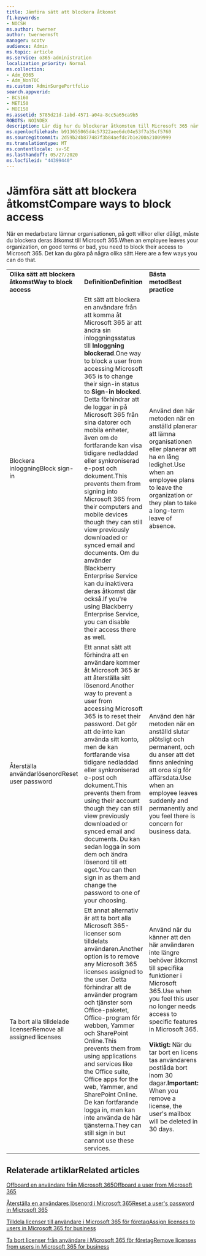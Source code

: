 ```yaml
---
title: Jämföra sätt att blockera åtkomst
f1.keywords:
- NOCSH
ms.author: twerner
author: twernermsft
manager: scotv
audience: Admin
ms.topic: article
ms.service: o365-administration
localization_priority: Normal
ms.collection:
- Adm_O365
- Adm_NonTOC
ms.custom: AdminSurgePortfolio
search.appverid:
- BCS160
- MET150
- MOE150
ms.assetid: 5785d21d-1abd-4571-a04a-8cc5a65ca9b5
ROBOTS: NOINDEX
description: Lär dig hur du blockerar åtkomsten till Microsoft 365 när en anställd lämnar organisationen.
ms.openlocfilehash: b913655065d4c57322aee6dc04e53f7a35cf5760
ms.sourcegitcommit: 2d59b24b877487f3b84aefdc7b1e200a21009999
ms.translationtype: MT
ms.contentlocale: sv-SE
ms.lasthandoff: 05/27/2020
ms.locfileid: "44399440"
---
```

# <a name="compare-ways-to-block-access"></a><span data-ttu-id="d4cd2-103">Jämföra sätt att blockera åtkomst</span><span class="sxs-lookup"><span data-stu-id="d4cd2-103">Compare ways to block access</span></span>

<span data-ttu-id="d4cd2-104">När en medarbetare lämnar organisationen, på gott villkor eller dåligt, måste du blockera deras åtkomst till Microsoft 365.</span><span class="sxs-lookup"><span data-stu-id="d4cd2-104">When an employee leaves your organization, on good terms or bad, you need to block their access to Microsoft 365.</span></span> <span data-ttu-id="d4cd2-105">Det kan du göra på några olika sätt.</span><span class="sxs-lookup"><span data-stu-id="d4cd2-105">Here are a few ways you can do that.</span></span>
  
||||
|:-----|:-----|:-----|
|<span data-ttu-id="d4cd2-106">**Olika sätt att blockera åtkomst**</span><span class="sxs-lookup"><span data-stu-id="d4cd2-106">**Way to block access**</span></span> <br/> |<span data-ttu-id="d4cd2-107">**Definition**</span><span class="sxs-lookup"><span data-stu-id="d4cd2-107">**Definition**</span></span> <br/> |<span data-ttu-id="d4cd2-108">**Bästa metod**</span><span class="sxs-lookup"><span data-stu-id="d4cd2-108">**Best practice**</span></span> <br/> |
|<span data-ttu-id="d4cd2-109">Blockera inloggning</span><span class="sxs-lookup"><span data-stu-id="d4cd2-109">Block sign-in</span></span>  <br/> |<span data-ttu-id="d4cd2-110">Ett sätt att blockera en användare från att komma åt Microsoft 365 är att ändra sin inloggningsstatus till **Inloggning blockerad**.</span><span class="sxs-lookup"><span data-stu-id="d4cd2-110">One way to block a user from accessing Microsoft 365 is to change their sign-in status to **Sign-in blocked**.</span></span> <span data-ttu-id="d4cd2-111">Detta förhindrar att de loggar in på Microsoft 365 från sina datorer och mobila enheter, även om de fortfarande kan visa tidigare nedladdad eller synkroniserad e-post och dokument.</span><span class="sxs-lookup"><span data-stu-id="d4cd2-111">This prevents them from signing into Microsoft 365 from their computers and mobile devices though they can still view previously downloaded or synced email and documents.</span></span> <span data-ttu-id="d4cd2-112">Om du använder Blackberry Enterprise Service kan du inaktivera deras åtkomst där också.</span><span class="sxs-lookup"><span data-stu-id="d4cd2-112">If you're using Blackberry Enterprise Service, you can disable their access there as well.</span></span>  <br/> |<span data-ttu-id="d4cd2-113">Använd den här metoden när en anställd planerar att lämna organisationen eller planerar att ha en lång ledighet.</span><span class="sxs-lookup"><span data-stu-id="d4cd2-113">Use when an employee plans to leave the organization or they plan to take a long-term leave of absence.</span></span>  <br/> |
|<span data-ttu-id="d4cd2-114">Återställa användarlösenord</span><span class="sxs-lookup"><span data-stu-id="d4cd2-114">Reset user password</span></span>  <br/> |<span data-ttu-id="d4cd2-115">Ett annat sätt att förhindra att en användare kommer åt Microsoft 365 är att återställa sitt lösenord.</span><span class="sxs-lookup"><span data-stu-id="d4cd2-115">Another way to prevent a user from accessing Microsoft 365 is to reset their password.</span></span> <span data-ttu-id="d4cd2-116">Det gör att de inte kan använda sitt konto, men de kan fortfarande visa tidigare nedladdad eller synkroniserad e-post och dokument.</span><span class="sxs-lookup"><span data-stu-id="d4cd2-116">This prevents them from using their account though they can still view previously downloaded or synced email and documents.</span></span> <span data-ttu-id="d4cd2-117">Du kan sedan logga in som dem och ändra lösenord till ett eget.</span><span class="sxs-lookup"><span data-stu-id="d4cd2-117">You can then sign in as them and change the password to one of your choosing.</span></span>  <br/> |<span data-ttu-id="d4cd2-118">Använd den här metoden när en anställd slutar plötsligt och permanent, och du anser att det finns anledning att oroa sig för affärsdata.</span><span class="sxs-lookup"><span data-stu-id="d4cd2-118">Use when an employee leaves suddenly and permanently and you feel there is concern for business data.</span></span>  <br/> |
|<span data-ttu-id="d4cd2-119">Ta bort alla tilldelade licenser</span><span class="sxs-lookup"><span data-stu-id="d4cd2-119">Remove all assigned licenses</span></span>  <br/> |<span data-ttu-id="d4cd2-120">Ett annat alternativ är att ta bort alla Microsoft 365-licenser som tilldelats användaren.</span><span class="sxs-lookup"><span data-stu-id="d4cd2-120">Another option is to remove any Microsoft 365 licenses assigned to the user.</span></span> <span data-ttu-id="d4cd2-121">Detta förhindrar att de använder program och tjänster som Office-paketet, Office-program för webben, Yammer och SharePoint Online.</span><span class="sxs-lookup"><span data-stu-id="d4cd2-121">This prevents them from using applications and services like the Office suite, Office apps for the web, Yammer, and SharePoint Online.</span></span> <span data-ttu-id="d4cd2-122">De kan fortfarande logga in, men kan inte använda de här tjänsterna.</span><span class="sxs-lookup"><span data-stu-id="d4cd2-122">They can still sign in but cannot use these services.</span></span>  <br/> |<span data-ttu-id="d4cd2-123">Använd när du känner att den här användaren inte längre behöver åtkomst till specifika funktioner i Microsoft 365.</span><span class="sxs-lookup"><span data-stu-id="d4cd2-123">Use when you feel this user no longer needs access to specific features in Microsoft 365.</span></span>  <br/> <br> <span data-ttu-id="d4cd2-124">**Viktigt:** När du tar bort en licens tas användarens postlåda bort inom 30 dagar.</span><span class="sxs-lookup"><span data-stu-id="d4cd2-124">**Important:** When you remove a license, the user's mailbox will be deleted in 30 days.</span></span>
   
## <a name="related-articles"></a><span data-ttu-id="d4cd2-125">Relaterade artiklar</span><span class="sxs-lookup"><span data-stu-id="d4cd2-125">Related articles</span></span>

[<span data-ttu-id="d4cd2-126">Offboard en användare från Microsoft 365</span><span class="sxs-lookup"><span data-stu-id="d4cd2-126">Offboard a user from Microsoft 365</span></span>](../add-users/remove-former-employee.md)
    
[<span data-ttu-id="d4cd2-127">Återställa en användares lösenord i Microsoft 365</span><span class="sxs-lookup"><span data-stu-id="d4cd2-127">Reset a user's password in Microsoft 365</span></span>](../add-users/reset-passwords.md)
    
[<span data-ttu-id="d4cd2-128">Tilldela licenser till användare i Microsoft 365 för företag</span><span class="sxs-lookup"><span data-stu-id="d4cd2-128">Assign licenses to users in Microsoft 365 for business</span></span>](../manage/assign-licenses-to-users.md)
    
[<span data-ttu-id="d4cd2-129">Ta bort licenser från användare i Microsoft 365 för företag</span><span class="sxs-lookup"><span data-stu-id="d4cd2-129">Remove licenses from users in Microsoft 365 for business</span></span>](../manage/remove-licenses-from-users.md)
    

